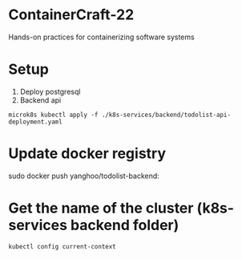 # ContainerCraft-22
Hands-on practices for containerizing software systems

# Setup
1. Deploy postgresql
2. Backend api
```
microk8s kubectl apply -f ./k8s-services/backend/todolist-api-deployment.yaml
```

# Update docker registry
sudo docker push yanghoo/todolist-backend:<tag>

# Get the name of the cluster (k8s-services backend folder)
```
kubectl config current-context
```
